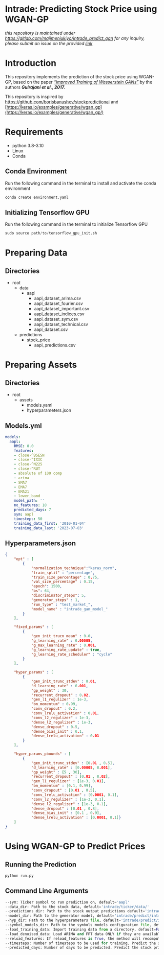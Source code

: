 # Intrade: Predicting Stock Price using WGAN-GP
_this repository is maintained under https://gitlab.com/majimeniukiyo/intrade_predict_gan_
_for any inquiry, please submit an issue on the provided [link](https://gitlab.com/majimeniukiyo/intrade_predict_gan.git)_

# Introduction

This repository implements the prediction of the stock price using WGAN-GP, based on the paper *[“Improved Training of Wasserstein GANs”](https://arxiv.org/abs/1704.00028)* by the authors ***********************Gulrajani et al., 2017.***********************

This repository is inspired by https://github.com/borisbanushev/stockpredictionai and [https://keras.io/examples/generative/wgan_gp](https://keras.io/examples/generative/wgan_gp/)

# Requirements

- python 3.8-3.10
- Linux
- Conda

## Conda Environment

Run the following command in the terminal to install and activate the conda environment

```python
conda create environment.yaml
```

## Initializing Tensorflow GPU

Run the following command in the terminal to initialize Tensorflow GPU

```python
sudo source path/to/tensorflow_gpu_init.sh
```

# Preparing Data

## Directories

- root
    - data
        - aapl
            - aapl_dataset_arima.csv
            - aapl_dataset_fourier.csv
            - aapl_dataset_important.csv
            - aapl_dataset_indices.csv
            - aapl_dataset_sym.csv
            - aapl_dataset_technical.csv
            - aapl_dataset.csv
    - predictions
        - stock_price
            - aapl_predictions.csv

# Preparing Assets

## Directories

- root
    - assets
        - models.yaml
        - hyperparameters.json

## Models.yml

```yaml
models:
  aapl:
    RMSE: 0.0
    features:
    - close-^BSESN
    - close-^IXIC
    - close-^N225
    - close-^RUT
    - absolute of 100 comp
    - arima
    - SMA7
    - EMA7
    - EMA21
    - lower_band
    model_path: ''
    no_features: 10
    predicted_days: 7
    sym: aapl
    timesteps: 50
    training_data_first: '2010-01-04'
    training_data_last: '2023-07-03'
```

## Hyperparameters.json

```json
{
    "opt" : [
        {
            "normalization_technique":"keras_norm",
            "train_split" : "percentage",
            "train_size_percentage" : 0.75,
            "val_size_percentage" : 0.15,
            "epoch": 1500, 
            "bs": 64, 
            "discriminator_steps": 5, 
            "generator_steps" : 1,
            "run_type" : "test_market_",
            "model_name" : "intrade_gan_model_"
        }
    ],

    "fixed_params" : [
        {
            "gen_init_trucn_mean" : 0.0,
            "g_learning_rate" : 0.00005, 
            "g_max_learning_rate" : 0.001, 
            "g_learning_rate_update" : true, 
            "g_learning_rate_scheduler" : "cycle"
        }
    ],

    "hyper_params" : [
        {
            "gen_init_trunc_stdev" : 0.01,
            "d_learning_rate" : 0.001, 
            "gp_weight" : 30, 
            "recurrent_dropout" : 0.02, 
            "gen_l1_regulizer" : 1e-3, 
            "bn_momentum" : 0.99, 
            "conv_dropout" : 0.2, 
            "conv_lrelu_activation" : 0.01, 
            "conv_l2_regulizer" : 1e-3, 
            "dense_l2_regulizer" : 1e-3, 
            "dense_dropout" : 0.5, 
            "dense_bias_init" : 0.1, 
            "dense_lrelu_activation" : 0.01
        }
    ],

    "hyper_params_pbounds" : [
        {
            "gen_init_trunc_stdev" : [0.01 , 0.5],
            "d_learning_rate" : [0.00005, 0.001], 
            "gp_weight" : [5 , 30],
            "recurrent_dropout" : [0.01 , 0.02], 
            "gen_l1_regulizer" : [1e-3, 0.01], 
            "bn_momentum" : [0.1, 0.99], 
            "conv_dropout" : [0.01 , 0.5], 
            "conv_lrelu_activation" : [0.0001, 0.1], 
            "conv_l2_regulizer" : [1e-3, 0.1], 
            "dense_l2_regulizer" : [1e-3, 0.1], 
            "dense_dropout" : [0.01 , 0.8], 
            "dense_bias_init" : [0.1 , 0.9], 
            "dense_lrelu_activation" : [0.0001, 0.1]}
    ]
}
```

# Using WGAN-GP to Predict Prices

## Running the Prediction

```python
python run.py
```

## Command Line Arguments

```python
--sym: Ticker symbol to run prediction on, default='aapl'
--data_dir: Path to the stock data, default='intrade/ticker/data/'
--predictions_dir: Path to the stock output predictions default='intrade/ticker/predictions/stock_price/'
--model_dir: Path to the generator model, default='intrade/predict/intrade_predict_gan/output/models/'
--hyp_dir: Path to the hyperparameters file, default='intrade/predict/intrade_predict_gan/assets/hyperparameters.json'
--symbol_models_dir: Path to the symbols models configuration file, default='intrade/predict/intrade_predict_gan/assets/models.yml'
--load_training_data: Import training data from a directory, default=False
--load_denoised_data: Load ARIMA and FFT data ONLY if they are available and up to date. If load_training_data is true then this parameter is ignored, default=False
--reload_features: If reload_features is True, the method will recompute the feature importance., default=False
--timesteps: Number of timesteps to be used for training. Predict the stock price based on the last 7 days, default=7
--predicted_days: Number of days to be predicted. Predict the stock price for the next day/s, default=1
```
